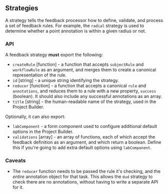 ## Strategies

A strategy tells the feedback processor how to define, validate, and process a set of feedback rules. For example, the `radial` strategy is used to determine whether a point annotation is within a given radius or not.

### API

A feedback strategy **must** export the following:

- `createRule` [function] - a function that accepts `subjectRule` and  `workflowRule` as an argument, and merges them to create a canonical representation of the rule.
- `id` [string] - a unique string identifying the strategy.
- `reducer` [function] - a function that accepts a canonical `rule` and `annotations`, and reduces them to a rule with a new property, `success` (boolean). It should also include any successful annotations as an array.
- `title` [string] - the human-readable name of the strategy, used in the Project Builder.

Optionally, it can also export:

- `labComponent` - a form component used to configure additional default options in the Project Builder.
- `validations` [array] - an array of functions, each of which accept the feedback definition as an argument, and which return a boolean. Define this if you're going to add extra default options using `labComponent`.

### Caveats

- The `reducer` function needs to be passed the rule it's checking, and the _entire_ annotation object for that task. This allows the `dud` strategy to check there are no annotations, without having to write a separate API for it.
